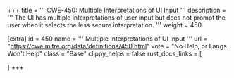 +++
title = '''
CWE-450: Multiple Interpretations of UI Input
'''
description	= '''
The UI has multiple interpretations of user input but does not prompt the user when it selects the less secure interpretation.
'''
weight = 450

[extra]
id = 450
name = '''
Multiple Interpretations of UI Input
'''
url = "https://cwe.mitre.org/data/definitions/450.html"
vote = "No Help, or Langs Won't Help"
class = "Base"
clippy_helps = false
rust_docs_links = [
	
]
+++
